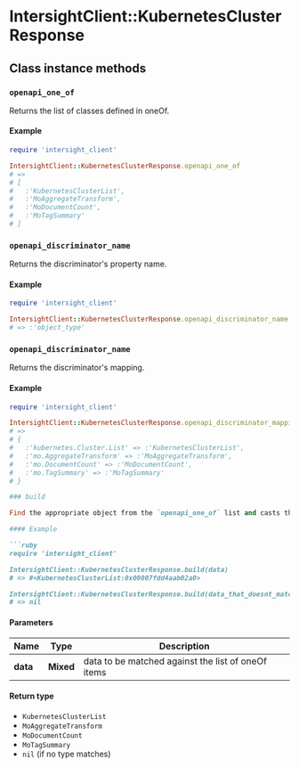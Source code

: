 # IntersightClient::KubernetesClusterResponse

## Class instance methods

### `openapi_one_of`

Returns the list of classes defined in oneOf.

#### Example

```ruby
require 'intersight_client'

IntersightClient::KubernetesClusterResponse.openapi_one_of
# =>
# [
#   :'KubernetesClusterList',
#   :'MoAggregateTransform',
#   :'MoDocumentCount',
#   :'MoTagSummary'
# ]
```

### `openapi_discriminator_name`

Returns the discriminator's property name.

#### Example

```ruby
require 'intersight_client'

IntersightClient::KubernetesClusterResponse.openapi_discriminator_name
# => :'object_type'
```

### `openapi_discriminator_name`

Returns the discriminator's mapping.

#### Example

```ruby
require 'intersight_client'

IntersightClient::KubernetesClusterResponse.openapi_discriminator_mapping
# =>
# {
#   :'kubernetes.Cluster.List' => :'KubernetesClusterList',
#   :'mo.AggregateTransform' => :'MoAggregateTransform',
#   :'mo.DocumentCount' => :'MoDocumentCount',
#   :'mo.TagSummary' => :'MoTagSummary'
# }

### build

Find the appropriate object from the `openapi_one_of` list and casts the data into it.

#### Example

```ruby
require 'intersight_client'

IntersightClient::KubernetesClusterResponse.build(data)
# => #<KubernetesClusterList:0x00007fdd4aab02a0>

IntersightClient::KubernetesClusterResponse.build(data_that_doesnt_match)
# => nil
```

#### Parameters

| Name | Type | Description |
| ---- | ---- | ----------- |
| **data** | **Mixed** | data to be matched against the list of oneOf items |

#### Return type

- `KubernetesClusterList`
- `MoAggregateTransform`
- `MoDocumentCount`
- `MoTagSummary`
- `nil` (if no type matches)


